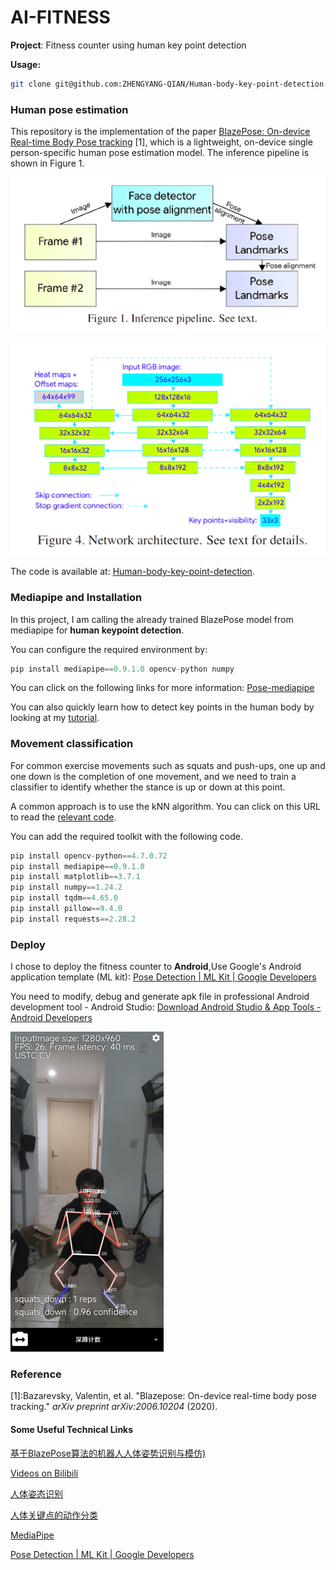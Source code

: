 # AI-FITNESS
**Project**: Fitness counter using human key point detection

**Usage:**

```bash
git clone git@github.com:ZHENGYANG-QIAN/Human-body-key-point-detection.git
```

### Human pose estimation

This repository is the implementation of the paper [BlazePose: On-device Real-time Body Pose tracking](https://arxiv.org/pdf/2006.10204v1.pdf) [1], which is a lightweight, on-device single person-specific human pose estimation model. The inference pipeline is shown in Figure 1.

![11b070cb-0ae3-4ba9-9d62-196c207c33ed](README.assets/11b070cb-0ae3-4ba9-9d62-196c207c33ed.png)

![00c94594-2eba-4522-830a-be0173b0ec63](README.assets/00c94594-2eba-4522-830a-be0173b0ec63.png)

The code is available at: [Human-body-key-point-detection](https://github.com/1zeryu/Human-body-key-point-detection/tree/master/models).

### Mediapipe and Installation

In this project, I am calling the already trained BlazePose model from mediapipe for **human keypoint detection**.

You can configure the required environment by:

```python
pip install mediapipe==0.9.1.0 opencv-python numpy
```

You can click on the following links for more information:  [Pose-mediapipe](https://google.github.io/mediapipe/solutions/pose) 

You can also quickly learn how to detect key points in the human body by looking at my [tutorial](https://github.com/1zeryu/Human-body-key-point-detection/tree/master/tutorial).

### Movement classification
For common exercise movements such as squats and push-ups, one up and one down is the completion of one movement, and we need to train a classifier to identify whether the stance is up or down at this point.

A common approach is to use the kNN algorithm. You can click on this URL to read the [relevant code](https://github.com/1zeryu/Human-body-key-point-detection/blob/master/models/SquatCounter.ipynb).

You can add the required toolkit with the following code.

```python
pip install opencv-python==4.7.0.72
pip install mediapipe==0.9.1.0
pip install matplotlib==3.7.1
pip install numpy==1.24.2
pip install tqdm==4.65.0
pip install pillow==9.4.0
pip install requests==2.28.2
```

### Deploy

I chose to deploy the fitness counter to **Android**,Use Google's Android application template (ML kit):  [Pose Detection  | ML Kit  | Google Developers](https://developers.google.com/ml-kit/vision/pose-detection) 

You need to modify, debug and generate apk file in professional Android development tool - Android Studio:  [Download Android Studio & App Tools - Android Developers](https://developer.android.com/studio) 

<img src="README.assets\QQ图片20230614220914.jpg" alt="QQ图片20230614220914" style="zoom: 50%;" />

### Reference

\[1\]:Bazarevsky, Valentin, et al. "Blazepose: On-device real-time body pose tracking." *arXiv preprint arXiv:2006.10204* (2020). 

#### Some Useful Technical Links

 [基于BlazePose算法的机器人人体姿势识别与模仿)](https://github.com/TYZQ/graduation_project_2022) 

[Videos on Bilibili](https://www.bilibili.com/video/BV1dL4y1h7Q6?spm_id_from=333.1007.top_right_bar_window_custom_collection.content.click)

[人体姿态识别](https://blog.csdn.net/jieqiang3/article/details/122195209) 

[人体关键点的动作分类](https://blog.csdn.net/chenpy/article/details/121466383) 

[MediaPipe](https://mediapipe.dev/) 

[Pose Detection  | ML Kit  | Google Developers](https://developers.google.com/ml-kit/vision/pose-detection) 